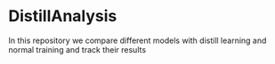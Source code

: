 # DistillAnalysis
In this repository we compare different models with distill learning and normal training and track their results

